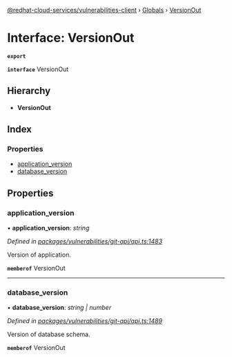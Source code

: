 [@redhat-cloud-services/vulnerabilities-client](../README.md) › [Globals](../globals.md) › [VersionOut](versionout.md)

# Interface: VersionOut

**`export`** 

**`interface`** VersionOut

## Hierarchy

* **VersionOut**

## Index

### Properties

* [application_version](versionout.md#application_version)
* [database_version](versionout.md#database_version)

## Properties

###  application_version

• **application_version**: *string*

*Defined in [packages/vulnerabilities/git-api/api.ts:1483](https://github.com/RedHatInsights/javascript-clients/blob/master/packages/vulnerabilities/git-api/api.ts#L1483)*

Version of application.

**`memberof`** VersionOut

___

###  database_version

• **database_version**: *string | number*

*Defined in [packages/vulnerabilities/git-api/api.ts:1489](https://github.com/RedHatInsights/javascript-clients/blob/master/packages/vulnerabilities/git-api/api.ts#L1489)*

Version of database schema.

**`memberof`** VersionOut
